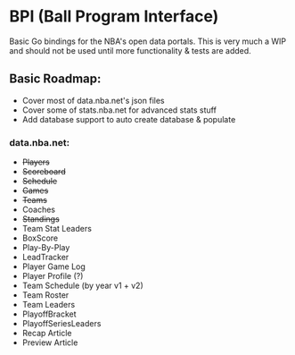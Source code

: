 # BPI (Ball Program Interface)

Basic Go bindings for the NBA's open data portals. This is very much a WIP and
should not be used until more functionality & tests are added. 

## Basic Roadmap:
- Cover most of data.nba.net's json files
- Cover some of stats.nba.net for advanced stats stuff
- Add database support to auto create database & populate

### data.nba.net:
- ~~Players~~
- ~~Scoreboard~~
- ~~Schedule~~
- ~~Games~~
- ~~Teams~~
- Coaches
- ~~Standings~~
- Team Stat Leaders
- BoxScore 
- Play-By-Play
- LeadTracker
- Player Game Log
- Player Profile (?)
- Team Schedule (by year v1 + v2)
- Team Roster
- Team Leaders
- PlayoffBracket
- PlayoffSeriesLeaders
- Recap Article
- Preview Article

